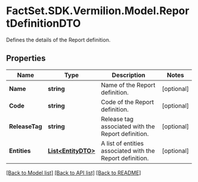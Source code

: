# FactSet.SDK.Vermilion.Model.ReportDefinitionDTO
Defines the details of the Report definition.

## Properties

Name | Type | Description | Notes
------------ | ------------- | ------------- | -------------
**Name** | **string** | Name of the Report definition. | [optional] 
**Code** | **string** | Code of the Report definition. | [optional] 
**ReleaseTag** | **string** | Release tag associated with the Report definition. | [optional] 
**Entities** | [**List&lt;EntityDTO&gt;**](EntityDTO.md) | A list of entities associated with the Report definition. | [optional] 

[[Back to Model list]](../README.md#documentation-for-models) [[Back to API list]](../README.md#documentation-for-api-endpoints) [[Back to README]](../README.md)

